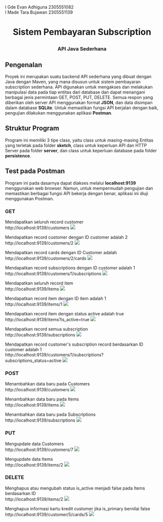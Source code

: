 I Gde Evan Adhiguna  2305551082 <br>
I Made Tara Bujawan  2305551139 <br>

# <p align="center">**Sistem Pembayaran Subscription**<p>
### <p align="center">API Java Sederhana</p>

## Pengenalan
Proyek ini merupakan suatu backend API sederhana yang dibuat dengan Java dengan Maven, yang mana disusun untuk sistem pembayaran subscription sederhana. API digunakan untuk mengakses dan melakukan manipulasi data pada tiap entitas dari database dan dapat menangani berbagai jenis permintaan GET, POST, PUT, DELETE. Semua respon yang diberikan oleh server API menggunakan format **JSON**, dan data disimpan dalam database **SQLite**. Untuk memastikan fungsi API berjalan dengan baik, pengujian dilakukan menggunakan aplikasi **Postman**.

## Struktur Program
Program ini memiliki 3 tipe class, yaitu class untuk masing-masing Entitas yang terletak pada folder **sketch**, class untuk keperluan API dan HTTP Server pada folder **server**, dan class untuk keperluan database pada folder **persistence**.

## Test pada Postman
Program ini pada dasarnya dapat diakses melalui **localhost:9139** menggunakan web browser. Namun, untuk mempermudah pengujian dan memastikan berbagai fungsi API bekerja dengan benar, aplikasi ini diuji menggunakan Postman. 

### GET
Mendapatkan seluruh record customer </br>
http://localhost:9139/customers
<img src = "Image/getCustomer.jpeg">

Mendapatkan record customer dengan ID customer adalah 2 </br>
http://localhost:9139/customers/2
<img src = "Image/getCustomerId.jpeg">

Mendapatkan record cards dengan ID Customer adalah </br>
http://localhost:9139/customers/2/cards
<img src = "Image/getCustomersIdCards.jpeg">

Mendapatkan record subscriptions dengan ID customer adalah 1 </br>
http://localhost:9139/customers/1/subscriptions
<img src = "Image/GETitems_id.jpeg">

Mendapatkan seluruh record item </br>
http://localhost:9139/items
<img src = "Image/GETitems.jpeg">

Mendapatkan record item dengan ID item adalah 1 </br>
http://localhost:9139/items/1
<img src = "Image/GETitems_id.jpeg">

Mendapatkan record item dengan status active adalah true </br>
http://localhost:9139/items?is_active=true
<img src = "Image/GETitemsis_active=true.jpeg">

Mendapatkan record semua subscription </br>
http://localhost:9139/subscriptions
<img src = "Image/GETsubscriptions.jpeg">

Mendapatkan record customer's subscription record berdasarkan ID customer adalah 1 </br>
http://localhost:9139/customers/1/subscriptions?subscriptions_status=active
<img src = "Image/getCustomerIdSubscriptions.jpeg">



### POST
Menambahkan data baru pada Customers </br>
http://localhost:9139/customers
<img src = "Image/POSTcustomers.jpeg">

Menambahkan data baru pada Items </br>
http://localhost:9139/items
<img src = "Image/POST items.jpeg">

Menambahkan data baru pada Subscriptions </br>
http://localhost:9139/subscriptions
<img src = "Image/postSubscription.jpeg">
<br/>



### PUT
Mengupdate data Customers </br>
http://localhost:9139/customers/7
<img src = "Image/putCustomerId.jpeg">

Mengupdate data Items </br>
http://localhost:9139/items/2
<img src = "Image/PUT items_id.jpeg">

### DELETE
Menghapus atau mengubah status is_active menjadi false pada Items berdasarkan ID </br>
http://localhost:9139/items/2
<img src = "Image/deleteItemsId.jpeg">

Menghapus informasi kartu kredit customer jika is_primary bernilai false </br>
http://localhost:9139/customer/5/cards/5
<img src = "Image/deleteCustomerCard.jpeg">
